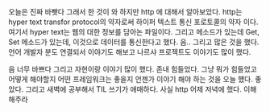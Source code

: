 오늘은 진짜 바빳다 그래서 한 것이 와 하지만 http 에 대해서 알아보았다. 
http는 hyper text transfor protocol의 약자로써 하이퍼 텍스트 통신 포로토콜의 약자 이다. 여기서 hyper text는 웹의 대한 정보를 담아논 파일이다. 
그리고 메소드가 있는데 Get, Set 메소드가 있는데, 이것으로 데이터를 통신한다고 했다. 
음.. 그리고 많은 것을 했다. 언어 개발자 분도 연결되서 이야기도 해보고 나르샤 프로젝트도 이야기도 많이 했다.

음 너무 바쁘다 
그리고 자현이랑 이야기 많이 했다. 존내 힘들었다. 
그냥 뭐가 힘들었고 어떻게 해야할지 어떤 프레임워크는 좋을지 언젠가 이야기 해야 하는 것을 오늘 헀다. 좋았다.
그리고 새벽에 공부해서 TIL 쓰기가 애매하다. 사실 http 어제 저녁에 했다. 이해 해주라